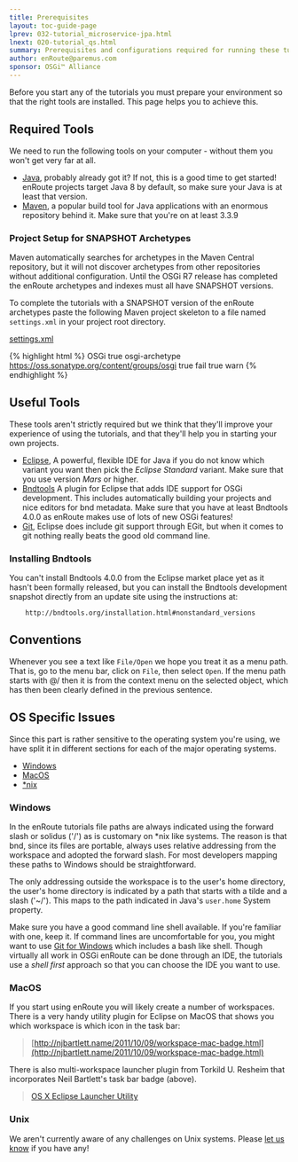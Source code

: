```yaml
---
title: Prerequisites 
layout: toc-guide-page
lprev: 032-tutorial_microservice-jpa.html 
lnext: 020-tutorial_qs.html 
summary: Prerequisites and configurations required for running these tutorials.
author: enRoute@paremus.com
sponsor: OSGi™ Alliance 
---
```


Before you start any of the tutorials you must prepare your environment so that the right tools are installed. This page helps you to achieve this. 

## Required Tools

We need to run the following tools on your computer - without them you won't get very far at all.

* [Java][java8], probably already got it? If not, this is a good time to get started! enRoute projects target Java 8 by default, so make sure your Java is at least that version.
* [Maven][Maven], a popular build tool for Java applications with an enormous repository behind it. Make sure that you're on at least 3.3.9

### Project Setup for SNAPSHOT Archetypes

<div class="alert alert-warning">
  Maven automatically searches for archetypes in the Maven Central repository, but it will not discover archetypes from other repositories without additional configuration. Until the OSGi R7 release has completed the enRoute archetypes and indexes must all have SNAPSHOT versions.
</div>

To complete the tutorials with a SNAPSHOT version of the enRoute archetypes paste the following Maven project skeleton to a file named `settings.xml` in your project root directory.

<p>
  <a class="btn btn-primary" data-toggle="collapse" href="#collapseExample" aria-expanded="false" aria-controls="collapseExample">
    settings.xml 
  </a>
</p>
<div class="collapse" id="collapseExample">
  <div class="card card-block">

{% highlight html %}
    <settings>
      <profiles>
        <profile>
          <id>OSGi</id>
          <activation>
            <activeByDefault>true</activeByDefault>
          </activation>
          <repositories>
            <repository>
              <id>osgi-archetype</id>
              <url>https://oss.sonatype.org/content/groups/osgi</url>
              <releases>
                <enabled>true</enabled>
                <checksumPolicy>fail</checksumPolicy>
              </releases>
              <snapshots>
                <enabled>true</enabled>
                <checksumPolicy>warn</checksumPolicy>
              </snapshots>
            </repository>
          </repositories>
        </profile>
      </profiles>
    </settings>
{% endhighlight %}

  </div>
</div>


## Useful Tools

These tools aren't strictly required but we think that they'll improve your experience of using the tutorials, and that they'll help you in starting your own projects.

* [Eclipse][mars], A powerful, flexible IDE for Java if you do not know which variant you want then pick the _Eclipse Standard_ variant. Make sure that you use version _Mars_ or higher.
* [Bndtools][bndtools] A plugin for Eclipse that adds IDE support for OSGi development. This includes automatically building your projects and nice editors for bnd metadata. Make sure that you have at least Bndtools 4.0.0 as enRoute makes use of lots of new OSGi features!
* [Git][git], Eclipse does include git support through EGit, but when it comes to git nothing really beats the good old command line.


### Installing Bndtools

You can't install Bndtools 4.0.0 from the Eclipse market place yet as it hasn't been formally released, but you can install the Bndtools development snapshot directly from an update site using the instructions at:

        http://bndtools.org/installation.html#nonstandard_versions

## Conventions

Whenever you see a text like `File/Open` we hope you treat it as a menu path. That is, go to the menu bar, click on `File`, then select `Open`. If the menu path starts with @/ then it is from the context menu on the selected object, which has then been clearly defined in the previous sentence.

## OS Specific Issues

Since this part is rather sensitive to the operating system you're using, we have split it in different sections for each of the major operating systems.

* [Windows](#windows)
* [MacOS](#macos)
* [*nix](#unix)

### Windows

In the enRoute tutorials file paths are always indicated using the forward slash or solidus ('/') as is customary on *nix like systems. The reason is that bnd, since its files are portable, always uses relative addressing from the workspace and adopted the forward slash. For most developers mapping these paths to Windows should be straightforward.

The only addressing outside the workspace is to the user's home directory, the user's home directory is indicated by a path that starts with a tilde and a slash ('~/'). This maps to the path indicated in Java's `user.home` System property.

Make sure you have a good command line shell available. If you're familiar with one, keep it. If command lines are uncomfortable for you, you might want to use [Git for Windows][gitforwindows] which includes a bash like shell. Though virtually all work in OSGi enRoute can be done through an IDE, the tutorials use a *shell first* approach so that you can choose the IDE you want to use.

### MacOS

If you start using enRoute you will likely create a number of workspaces. There is a very handy utility plugin for Eclipse on MacOS that shows you which workspace is which icon in the task bar:

> [http://njbartlett.name/2011/10/09/workspace-mac-badge.html](http://njbartlett.name/2011/10/09/workspace-mac-badge.html)

There is also multi-workspace launcher plugin from Torkild U. Resheim that incorporates Neil Bartlett's task bar badge (above).

> [OS X Eclipse Launcher Utility](http://marketplace.eclipse.org/content/osx-eclipse-launcher)

### Unix

We aren't currently aware of any challenges on Unix systems. Please [let us know](mailto:osgi-dev@mail.osgi.org) if you have any!

[java8]: http://www.oracle.com/technetwork/java/javase/downloads/jdk8-downloads-2133151.html
[Maven]: https://maven.apache.org
[mars]: https://www.eclipse.org/downloads/
[bndtools]: http://bndtools.org
[git]: http://git-scm.com/book/en/Getting-Started-Installing-Git
[gitforwindows]: http://msysgit.github.io

